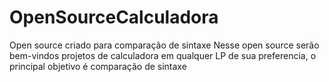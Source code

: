 # OpenSourceCalculadora
Open source criado para comparação de sintaxe
Nesse open source serão bem-vindos projetos de calculadora em qualquer LP de sua preferencia, o principal objetivo é comparação de sintaxe
